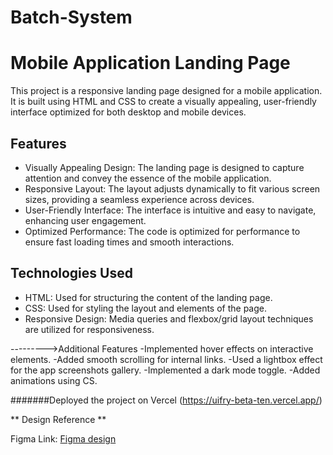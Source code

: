 # Batch-System 

# Mobile Application Landing Page

This project is a responsive landing page designed for a mobile application. It is built using HTML and CSS to create a visually appealing, user-friendly interface optimized for both desktop and mobile devices.

## Features

- Visually Appealing Design: The landing page is designed to capture attention and convey the essence of the mobile application.
- Responsive Layout: The layout adjusts dynamically to fit various screen sizes, providing a seamless experience across devices.
- User-Friendly Interface: The interface is intuitive and easy to navigate, enhancing user engagement.
- Optimized Performance: The code is optimized for performance to ensure fast loading times and smooth interactions.

## Technologies Used

- HTML: Used for structuring the content of the landing page.
- CSS: Used for styling the layout and elements of the page.
- Responsive Design: Media queries and flexbox/grid layout techniques are utilized for responsiveness.


--------->Additional Features 
-Implemented hover effects on interactive elements.
-Added smooth scrolling for internal links.
-Used a lightbox effect for the app screenshots gallery.
-Implemented a dark mode toggle.
-Added animations using CS.

#######Deployed the project on Vercel (https://uifry-beta-ten.vercel.app/)

** Design Reference **

Figma Link: [Figma design](https://www.figma.com/community/file/1145991068621514311)
